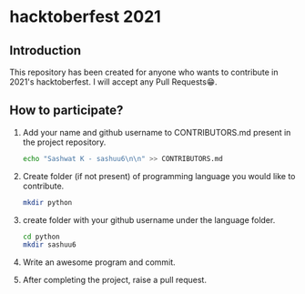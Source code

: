 # hacktoberfest 2021

## Introduction

This repository has been created for anyone who wants to contribute in 2021's hacktoberfest.
I will accept any Pull Requests😁.

## How to participate?

1. Add your name and github username to CONTRIBUTORS.md present in the project repository.

   ```bash
   echo "Sashwat K - sashuu6\n\n" >> CONTRIBUTORS.md
   ```

2. Create folder (if not present) of programming language you would like to contribute.

   ```bash
   mkdir python
   ```

3. create folder with your github username under the language folder.

   ```bash
   cd python
   mkdir sashuu6
   ```

4. Write an awesome program and commit.
5. After completing the project, raise a pull request.
